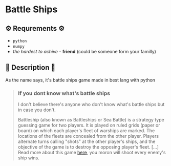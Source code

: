 # Battle Ships

## ⚙ Requrements ⚙

* `python`
* `numpy`
* *the hardest to achive* - **friend** (could be someone form your familly)

## 📝 Description 📝  

As the name says, it's battle ships game made in best lang with python

> ### If you dont know what's battle ships
>
> I don't believe there's anyone who don't know what's battle ships but in case you don't.
>
> Battleship (also known as Battleships or Sea Battle) is a strategy type guessing game for two players. It is played on ruled grids (paper or board) on which each player's fleet of warships are marked. The locations of the fleets are concealed from the other player. Players alternate turns calling "shots" at the other player's ships, and the objective of the game is to destroy the opposing player's fleet. [...]
> Read more about this game [here](https://en.wikipedia.org/wiki/Battleship_%28game%29), you moron
> will shoot every enemy's ship wins.
